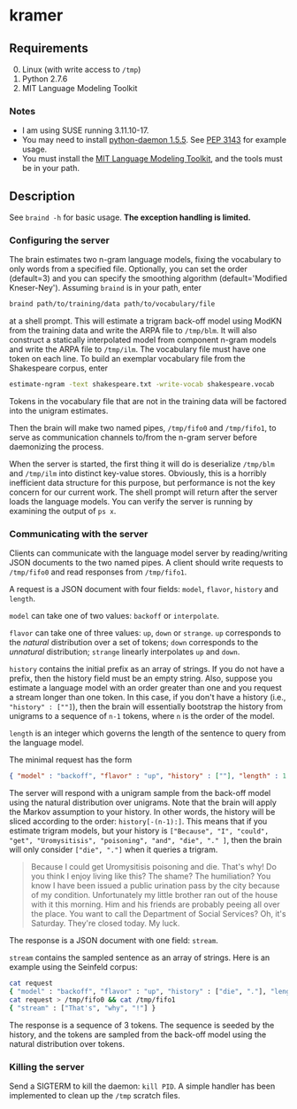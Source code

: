 kramer
======

## Requirements
0. Linux (with write access to `/tmp`)
1. Python 2.7.6
2. MIT Language Modeling Toolkit

### Notes
* I am using SUSE running 3.11.10-17.
* You may need to install [python-daemon
1.5.5](https://pypi.python.org/pypi/python-daemon/ "python-daemon"). See [PEP
3143](http://legacy.python.org/dev/peps/pep-3143/ "PEP 3143") for example usage.
* You must install the [MIT Language Modeling
Toolkit](https://code.google.com/p/mitlm "mitlm"), and the tools must be in your
path.

## Description

See `braind -h` for basic usage. **The exception handling is limited.**

### Configuring the server

The brain estimates two n-gram language models, fixing the vocabulary to only
words from a specified file. Optionally, you can set the order (default=3) and
you can specify the smoothing algorithm (default='Modified Kneser-Ney').
Assuming `braind` is in your path, enter

```bash
braind path/to/training/data path/to/vocabulary/file
```

at a shell prompt. This will estimate a trigram back-off model using ModKN from
the training data and write the ARPA file to `/tmp/blm`. It will also construct
a statically interpolated model from component n-gram models and write the ARPA
file to `/tmp/ilm`. The vocabulary file must have one token on each line. To
build an exemplar vocabulary file from the Shakespeare corpus, enter

```bash
estimate-ngram -text shakespeare.txt -write-vocab shakespeare.vocab
```

Tokens in the vocabulary file that are not in the training data will be factored
into the unigram estimates.

Then the brain will make two named pipes, `/tmp/fifo0` and `/tmp/fifo1`, to
serve as communication channels to/from the n-gram server before daemonizing the
process.

When the server is started, the first thing it will do is deserialize `/tmp/blm`
and `/tmp/ilm` into distinct key-value stores. Obviously, this is a horribly
inefficient data structure for this purpose, but performance is not the key
concern for our current work. The shell prompt will return after the server
loads the language models. You can verify the server is running by examining the
output of `ps x`.

### Communicating with the server

Clients can communicate with the language model server by reading/writing JSON
documents to the two named pipes. A client should write requests to `/tmp/fifo0`
and read responses from `/tmp/fifo1`.

A request is a JSON document with four fields: `model`, `flavor`, `history` and
`length`.

`model` can take one of two values: `backoff` or `interpolate`.

`flavor` can take one of three values: `up`, `down` or `strange`. `up`
corresponds to the *natural* distribution over a set of tokens; `down`
corresponds to the *unnatural* distribution; `strange` linearly interpolates
`up` and `down`.

`history` contains the initial prefix as an array of strings. If you do not have
a prefix, then the history field must be an empty string. Also, suppose you
estimate a language model with an order greater than one and you request a
stream longer than one token. In this case, if you don't have a history (i.e.,
`"history" : [""]`), then the brain will essentially bootstrap the history from
unigrams to a sequence of `n-1` tokens, where `n` is the order of the model.

`length` is an integer which governs the length of the sentence to query from
the language model.

The minimal request has the form

```json
{ "model" : "backoff", "flavor" : "up", "history" : [""], "length" : 1 }
```

The server will respond with a unigram sample from the back-off model using the
natural distribution over unigrams. Note that the brain will apply the Markov
assumption to your history. In other words, the history will be sliced according
to the order: `history[-(n-1):]`. This means that if you estimate trigram
models, but your history is `["Because", "I", "could", "get", "Uromysitisis",
"poisoning", "and", "die", "." ]`, then the brain will only consider `["die",
"."]` when it queries a trigram.

> Because I could get Uromysitisis poisoning and die. That's why! Do you think I
> enjoy living like this? The shame? The humiliation? You know I have been
> issued a public urination pass by the city because of my condition.
> Unfortunately my little brother ran out of the house with it this morning. Him
> and his friends are probably peeing all over the place. You want to call the
> Department of Social Services? Oh, it's Saturday. They're closed today. My
> luck.

The response is a JSON document with one field: `stream`.

`stream` contains the sampled sentence as an array of strings. Here is an
example using the Seinfeld corpus:

```bash
cat request
{ "model" : "backoff", "flavor" : "up", "history" : ["die", "."], "length" : 3 }
cat request > /tmp/fifo0 && cat /tmp/fifo1
{ "stream" : ["That's", "why", "!"] }
```

The response is a sequence of 3 tokens. The sequence is seeded by the history,
and the tokens are sampled from the back-off model using the natural
distribution over tokens.

### Killing the server

Send a SIGTERM to kill the daemon: `kill PID`. A simple handler has been
implemented to clean up the `/tmp` scratch files.
